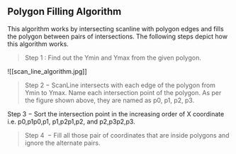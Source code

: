 ## Polygon Filling Algorithm

This algorithm works by intersecting scanline with polygon edges and fills the polygon between pairs of intersections. The following steps depict how this algorithm works.

>
>Step 1 : Find out the Ymin and Ymax from the given polygon.
>

![[scan_line_algorithm.jpg]]

>
>Step 2 − ScanLine intersects with each edge of the polygon from Ymin to Ymax. Name each intersection point of the polygon. As per the figure shown above, they are named as p0, p1, p2, p3.
>

>
Step 3 − Sort the intersection point in the increasing order of X coordinate i.e. p0,p1p0,p1, p1,p2p1,p2, and p2,p3p2,p3.
>

>
>Step 4  − Fill all those pair of coordinates that are inside polygons and ignore the alternate pairs.
>


